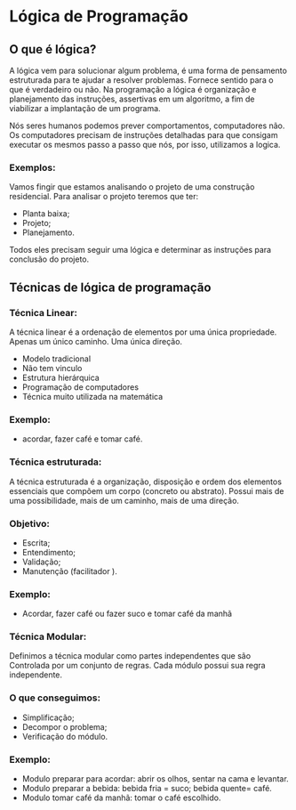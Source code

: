 # Lógica de Programação 

## O que é lógica?
A lógica vem para solucionar algum problema, é uma forma de pensamento estruturada para te ajudar a resolver problemas. Fornece sentido para o que é verdadeiro ou não.
Na programação a lógica é organização e planejamento das instruções, assertivas em um algoritmo, a fim de viabilizar a implantação de um programa. 

Nós seres humanos podemos prever comportamentos, computadores não. Os computadores precisam de instruções detalhadas para que consigam executar os mesmos passo a passo que nós, por isso, utilizamos a logica. 

### Exemplos:
Vamos fingir que estamos analisando o projeto de uma construção residencial. Para analisar o projeto teremos que ter:
- Planta baixa;
- Projeto;
- Planejamento.

 Todos eles precisam seguir uma lógica e determinar as instruções para conclusão do projeto.

## Técnicas de lógica de programação  

### Técnica Linear: 

A técnica linear é a ordenação de elementos por uma única propriedade. Apenas um único caminho. Uma única direção.

- Modelo tradicional
- Não tem vinculo 
- Estrutura hierárquica
- Programação de computadores 
- Técnica muito utilizada na matemática

### Exemplo: 

- acordar, fazer café e tomar café.

### Técnica estruturada:

A técnica estruturada é a organização, disposição e ordem dos elementos essenciais que compõem um corpo (concreto ou abstrato). Possui mais de uma possibilidade, mais de um caminho, mais de uma direção. 

### Objetivo:
- Escrita;
- Entendimento;
- Validação; 
- Manutenção (facilitador ).

### Exemplo:
- Acordar, fazer café ou fazer suco e tomar café da manhã 

### Técnica Modular:

Definimos a técnica modular como partes independentes que são Controlada por um conjunto de regras. Cada módulo possui sua regra independente. 

### O que conseguimos:

- Simplificação;
- Decompor o problema;
- Verificação do módulo. 

### Exemplo:

- Modulo preparar para acordar: abrir os olhos, sentar na cama e levantar.
- Modulo preparar a bebida: bebida fria = suco; bebida quente= café. 
- Modulo tomar café da manhã: tomar o café escolhido.


